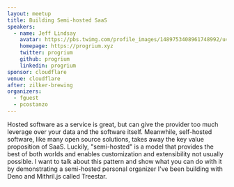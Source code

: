 ```yaml
---
layout: meetup
title: Building Semi-hosted SaaS
speakers:
  - name: Jeff Lindsay
    avatar: https://pbs.twimg.com/profile_images/1489753408961748992/u4f-zHr3_400x400.jpg
    homepage: https://progrium.xyz
    twitter: progrium
    github: progrium
    linkedin: progrium
sponsor: cloudflare
venue: cloudflare
after: zilker-brewing
organizers:
  - fguest
  - pcostanzo
---
```


Hosted software as a service is great, but can give the provider too much leverage over your data and the software itself. Meanwhile, self-hosted software, like many open source solutions, takes away the key value proposition of SaaS. Luckily, "semi-hosted" is a model that provides the best of both worlds and enables customization and extensibility not usually possible. I want to talk about this pattern and show what you can do with it by demonstrating a semi-hosted personal organizer I've been building with Deno and Mithril.js called Treestar.

